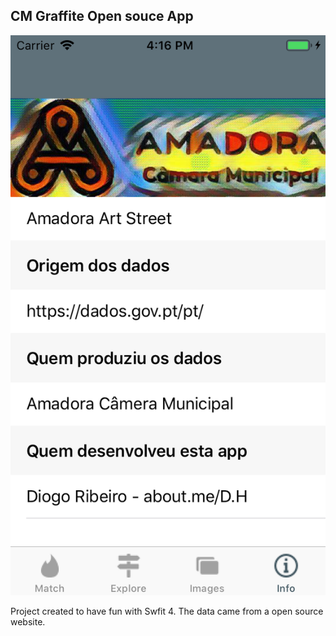 ## CM Graffite Open souce App

 ![Screenshot](info.png)
 
Project created to have fun with Swfit 4. The data came from a open source website.
